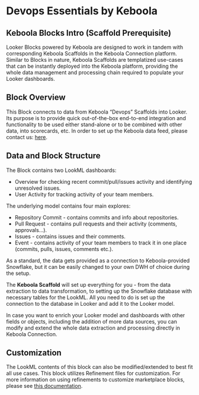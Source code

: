 # Devops Essentials by Keboola

## Keboola Blocks Intro (Scaffold Prerequisite)
Looker Blocks powered by Keboola are designed to work in tandem with corresponding Keboola Scaffolds in the Keboola Connection platform. Similar to Blocks in nature, Keboola Scaffolds are templatized use-cases that can be instantly deployed into the Keboola platform, providing the whole data management and processing chain required to populate your Looker dashboards.

## Block Overview
This Block connects to data from Keboola “Devops” Scaffolds into Looker. Its purpose is to provide quick out-of-the-box end-to-end integration and functionality to be used either stand-alone or to be combined with other data, into scorecards, etc. In order to set up the Keboola data feed, please contact us: [here](https://get.keboola.com/lookerblocks?block=devops_essentials).

## Data and Block Structure
The Block contains two LookML dashboards:

*  Overview for checking recent commit/pull/issues activity and identifying unresolved issues.
*  User Activity for tracking activity of your team members.

The underlying model contains four main explores:

*  Repository Commit - contains commits and info about repositories.
*  Pull Request - contains pull requests and their activity (comments, approvals…).
*  Issues - contains issues and their comments.
*  Event - contains activity of your team members to track it in one place (commits, pulls, issues, comments etc.).

As a standard, the data gets provided as a connection to Keboola-provided Snowflake, but it can be easily changed to your own DWH of choice during the setup.

The **Keboola Scaffold** will set up everything for you - from the data extraction to data transformation, to setting up the Snowflake database with necessary tables for the LookML. All you need to do is set up the connection to the database in Looker and add it to the Looker model.

In case you want to enrich your Looker model and dashboards with other fields or objects, including the addition of more data sources, you can modify and extend the whole data extraction and processing directly in Keboola Connection.

## Customization
The LookML contents of this block can also be modified/extended to best fit all use cases.
This block utilizes Refinement files for customization. For more information on using refinements to customize marketplace blocks, please see [this documentation](https://docs.looker.com/data-modeling/marketplace/customize-blocks).
